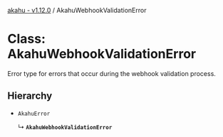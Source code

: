 [akahu - v1.12.0](../README.md) / AkahuWebhookValidationError

# Class: AkahuWebhookValidationError

Error type for errors that occur during the webhook validation process.

## Hierarchy

- `AkahuError`

  ↳ **`AkahuWebhookValidationError`**
